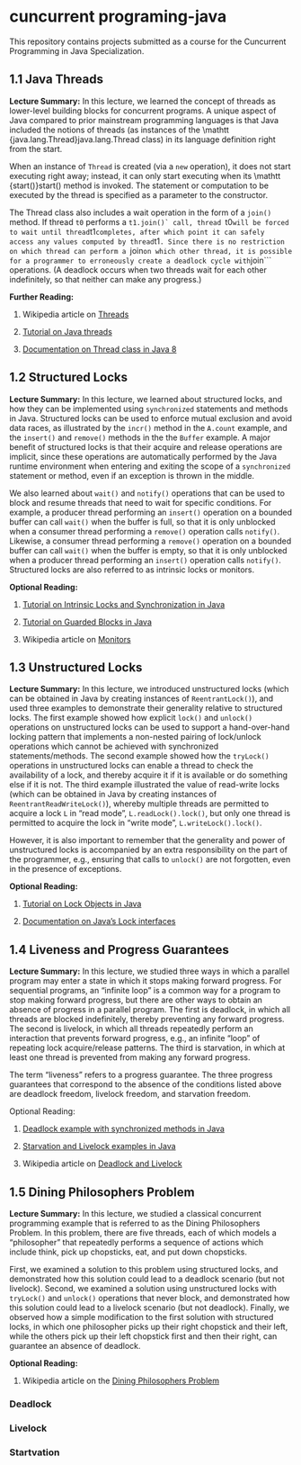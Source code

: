 # cuncurrent programing-java
This repository contains projects submitted as a course for the Cuncurrent Programming in Java Specialization.


## 1.1 Java Threads
**Lecture Summary:** In this lecture, we learned the concept of threads as lower-level building blocks for concurrent programs. A unique aspect of Java compared to prior mainstream programming languages is that Java included the notions of threads (as instances of the \mathtt {java.lang.Thread}java.lang.Thread class) in its language definition right from the start.

When an instance of ```Thread``` is created (via a ```new``` operation), it does not start executing right away; instead, it can only start executing when its \mathtt {start()}start() method is invoked. The statement or computation to be executed by the thread is specified as a parameter to the constructor.

The Thread class also includes a wait operation in the form of a ```join()``` method. If thread ```t0``` performs a ```t1.join()` call, thread ```t0``` will be forced to wait until thread ```t1``` completes, after which point it can safely access any values computed by thread ```t1```. Since there is no restriction on which thread can perform a ```join``` on which other thread, it is possible for a programmer to erroneously create a deadlock cycle with ```join``` operations. (A deadlock occurs when two threads wait for each other indefinitely, so that neither can make any progress.)

**Further Reading:**
1. Wikipedia article on [Threads](https://en.wikipedia.org/wiki/Thread_(computing))

2. [Tutorial on Java threads](https://docs.oracle.com/javase/tutorial/essential/concurrency/runthread.html)

3. [Documentation on Thread class in Java 8](https://docs.oracle.com/javase/8/docs/api/java/lang/Thread.html)



## 1.2 Structured Locks 
**Lecture Summary:** In this lecture, we learned about structured locks, and how they can be implemented using ```synchronized``` statements and methods in Java. Structured locks can be used to enforce mutual exclusion and avoid data races, as illustrated by the ```incr()``` method in the ```A.count``` example, and the ```insert()``` and ```remove()``` methods in the the ```Buffer``` example. A major benefit of structured locks is that their acquire and release operations are implicit, since these operations are automatically performed by the Java runtime environment when entering and exiting the scope of a ```synchronized``` statement or method, even if an exception is thrown in the middle.

We also learned about ```wait()``` and ```notify()``` operations that can be used to block and resume threads that need to wait for specific conditions. For example, a producer thread performing an ```insert()``` operation on a bounded buffer can call ```wait()``` when the buffer is full, so that it is only unblocked when a consumer thread performing a ```remove()``` operation calls ```notify()```. Likewise, a consumer thread performing a ```remove()``` operation on a bounded buffer can call ```wait()``` when the buffer is empty, so that it is only unblocked when a producer thread performing an ```insert()``` operation calls ```notify()```. Structured locks are also referred to as intrinsic locks or monitors.

**Optional Reading:**
1. [Tutorial on Intrinsic Locks and Synchronization in Java](https://docs.oracle.com/javase/tutorial/essential/concurrency/locksync.html)

2. [Tutorial on Guarded Blocks in Java](https://docs.oracle.com/javase/tutorial/essential/concurrency/guardmeth.html)

3. Wikipedia article on [Monitors](https://en.wikipedia.org/wiki/Monitor_(synchronization))


## 1.3 Unstructured Locks 
**Lecture Summary:** In this lecture, we introduced unstructured locks (which can be obtained in Java by creating instances of  ```ReentrantLock()```), and used three examples to demonstrate their generality relative to structured locks. The first example showed how explicit ```lock()``` and ```unlock()``` operations on unstructured locks can be used to support a hand-over-hand locking pattern that implements a non-nested pairing of lock/unlock operations which cannot be achieved with synchronized statements/methods. The second example showed how the ```tryLock()``` operations in unstructured locks can enable a thread to check the availability of a lock, and thereby acquire it if it is available or do something else if it is not. The third example illustrated the value of read-write locks (which can be obtained in Java by creating instances of ```ReentrantReadWriteLock()```), whereby multiple threads are permitted to acquire a lock ```L``` in “read mode”, ```L.readLock().lock()```, but only one thread is permitted to acquire the lock in “write mode”, ```L.writeLock().lock()```.

However, it is also important to remember that the generality and power of unstructured locks is accompanied by an extra responsibility on the part of the programmer, e.g., ensuring that calls to ```unlock()``` are not forgotten, even in the presence of exceptions.

**Optional Reading:**
1. [Tutorial on Lock Objects in Java](https://docs.oracle.com/javase/tutorial/essential/concurrency/newlocks.html)

2. [Documentation on Java’s Lock interfaces](http://docs.oracle.com/javase/7/docs/api/java/util/concurrent/locks/Lock.html)


## 1.4 Liveness and Progress Guarantees 
**Lecture Summary:** In this lecture, we studied three ways in which a parallel program may enter a state in which it stops making forward progress. For sequential programs, an “infinite loop” is a common way for a program to stop making forward progress, but there are other ways to obtain an absence of progress in a parallel program. The first is deadlock, in which all threads are blocked indefinitely, thereby preventing any forward progress. The second is livelock, in which all threads repeatedly perform an interaction that prevents forward progress, e.g., an infinite “loop” of repeating lock acquire/release patterns. The third is starvation, in which at least one thread is prevented from making any forward progress. 

The term “liveness” refers to a progress guarantee. The three progress guarantees that correspond to the absence of the conditions listed above are deadlock freedom, livelock freedom, and starvation freedom. 

Optional Reading: 
1. [Deadlock example with synchronized methods in Java](https://docs.oracle.com/javase/tutorial/essential/concurrency/deadlock.html) 

2. [Starvation and Livelock examples in Java](https://docs.oracle.com/javase/tutorial/essential/concurrency/starvelive.html)

3. Wikipedia article on [Deadlock and Livelock](https://en.wikipedia.org/wiki/Deadlock)


## 1.5 Dining Philosophers Problem 
**Lecture Summary:** In this lecture, we studied a classical concurrent programming example that is referred to as the Dining Philosophers Problem. In this problem, there are five threads, each of which models a “philosopher” that repeatedly performs a sequence of actions which include think, pick up chopsticks, eat, and put down chopsticks. 

First, we examined a solution to this problem using structured locks, and demonstrated how this solution could lead to a deadlock scenario (but not livelock). Second, we examined a solution using unstructured locks with ```tryLock()``` and ```unlock()``` operations that never block, and demonstrated how this solution could lead to a livelock scenario (but not deadlock). Finally, we observed how a simple modification to the first solution with structured locks, in which one philosopher picks up their right chopstick and their left, while the others pick up their left chopstick first and then their right, can guarantee an absence of deadlock. 

**Optional Reading:** 
1. Wikipedia article on the [Dining Philosophers Problem](https://en.wikipedia.org/wiki/Dining_philosophers_problem)



### Deadlock
### Livelock
### Startvation
